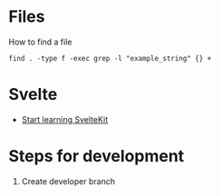 # Files
How to find a file
```
find . -type f -exec grep -l "example_string" {} +
```
# Svelte
- [Start learning SvelteKit](https://kit.svelte.dev/docs/introduction)

# Steps for development

1. Create developer branch
